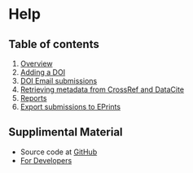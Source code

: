 Help
====

Table of contents
-----------------

1. [Overview](overview.html)
2. [Adding a DOI](add-a-doi.html)
3. [DOI Email submissions](submissions.html)
4. [Retrieving metadata from CrossRef and DataCite](retrieving-metadata.html)
5. [Reports](reports.html)
6. [Export submissions to EPrints](export-to-eprints.html)

Supplimental Material
---------------------

- Source code at [GitHub](https://github.com/caltechlibrary/acacia)
- [For Developers](developers.html "Developer documentation")

